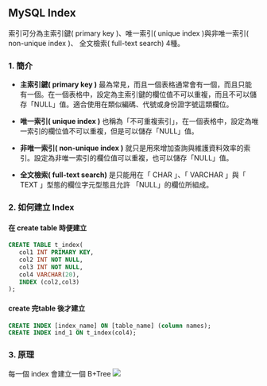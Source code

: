 ## MySQL Index
索引可分為主索引鍵( primary key )、唯一索引( unique index )與非唯一索引( non-unique index )、 全文檢索( full-text search) 4種。

### 1. 簡介
- **主索引鍵( primary key )**
最為常見，而且一個表格通常會有一個，而且只能有一個。在一個表格中，設定為主索引鍵的欄位值不可以重複，而且不可以儲存「NULL」值。適合使用在類似編碼、代號或身份證字號這類欄位。

- **唯一索引( unique index )**
也稱為「不可重複索引」，在一個表格中，設定為唯一索引的欄位值不可以重複，但是可以儲存「NULL」值。

- **非唯一索引( non-unique index )**
就只是用來增加查詢與維護資料效率的索引。設定為非唯一索引的欄位值可以重複，也可以儲存「NULL」值。

- **全文檢索( full-text search)**
是只能用在「 CHAR 」、「 VARCHAR 」與「 TEXT 」型態的欄位字元型態且允許 「NULL」的欄位所組成。

### 2. 如何建立 Index
#### 在 create table 時便建立
```sql
CREATE TABLE t_index(  
   col1 INT PRIMARY KEY,  
   col2 INT NOT NULL,  
   col3 INT NOT NULL,  
   col4 VARCHAR(20),  
   INDEX (col2,col3)   
);  
```
#### create 完table 後才建立
```sql
CREATE INDEX [index_name] ON [table_name] (column names);
CREATE INDEX ind_1 ON t_index(col4);  
```

### 3. 原理
每一個 index 會建立一個 B+Tree
<img src="https://media.geeksforgeeks.org/wp-content/uploads/Btree.jpg">

